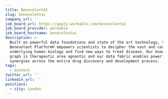 ```yaml
---
title: BenevolentAI
slug: benevolentai
company_url: ''
job_board_url: https://apply.workable.com/benevolentai
job_board_provider: workable
job_board_hostname: benevolentai
description: >-
  Built on powerful data foundations and state of the art technology, the
  Benevolent Platform® empowers scientists to decipher the vast and complex code
  underlying human biology and find new ways to treat disease. Our knowledge
  graph is therapeutic area agnostic and our data fabric enables powerful
  synergies across the entire drug discovery and development process.
tags:
  - biotech
twitter_url: ''
linkedin_url: ''
positions:
  - city: London
---
```

